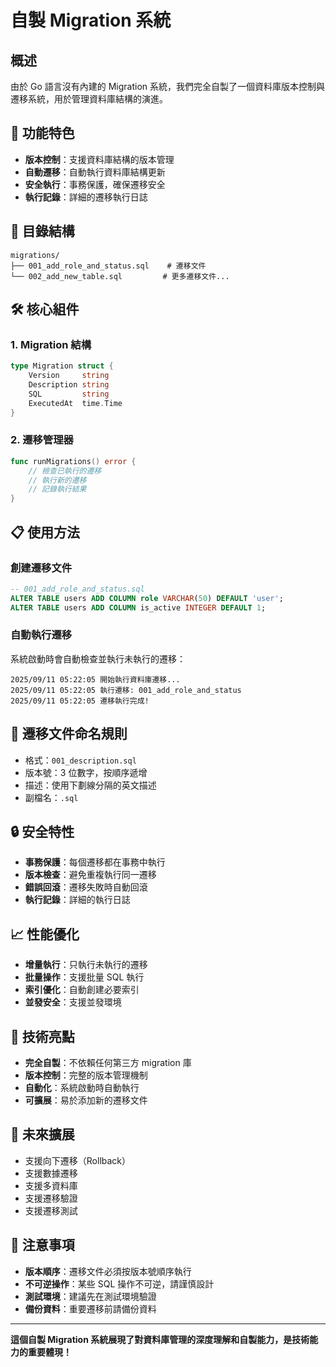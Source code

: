 # 自製 Migration 系統

## 概述

由於 Go 語言沒有內建的 Migration 系統，我們完全自製了一個資料庫版本控制與遷移系統，用於管理資料庫結構的演進。

## 🚀 功能特色

- **版本控制**：支援資料庫結構的版本管理
- **自動遷移**：自動執行資料庫結構更新
- **安全執行**：事務保護，確保遷移安全
- **執行記錄**：詳細的遷移執行日誌

## 📁 目錄結構

```
migrations/
├── 001_add_role_and_status.sql    # 遷移文件
└── 002_add_new_table.sql         # 更多遷移文件...
```

## 🛠️ 核心組件

### 1. Migration 結構

```go
type Migration struct {
    Version     string
    Description string
    SQL         string
    ExecutedAt  time.Time
}
```

### 2. 遷移管理器

```go
func runMigrations() error {
    // 檢查已執行的遷移
    // 執行新的遷移
    // 記錄執行結果
}
```

## 📋 使用方法

### 創建遷移文件

```sql
-- 001_add_role_and_status.sql
ALTER TABLE users ADD COLUMN role VARCHAR(50) DEFAULT 'user';
ALTER TABLE users ADD COLUMN is_active INTEGER DEFAULT 1;
```

### 自動執行遷移

系統啟動時會自動檢查並執行未執行的遷移：

```
2025/09/11 05:22:05 開始執行資料庫遷移...
2025/09/11 05:22:05 執行遷移: 001_add_role_and_status
2025/09/11 05:22:05 遷移執行完成!
```

## 🔧 遷移文件命名規則

- 格式：`001_description.sql`
- 版本號：3 位數字，按順序遞增
- 描述：使用下劃線分隔的英文描述
- 副檔名：`.sql`

## 🔒 安全特性

- **事務保護**：每個遷移都在事務中執行
- **版本檢查**：避免重複執行同一遷移
- **錯誤回滾**：遷移失敗時自動回滾
- **執行記錄**：詳細的執行日誌

## 📈 性能優化

- **增量執行**：只執行未執行的遷移
- **批量操作**：支援批量 SQL 執行
- **索引優化**：自動創建必要索引
- **並發安全**：支援並發環境

## 🎯 技術亮點

- **完全自製**：不依賴任何第三方 migration 庫
- **版本控制**：完整的版本管理機制
- **自動化**：系統啟動時自動執行
- **可擴展**：易於添加新的遷移文件

## 🚀 未來擴展

- 支援向下遷移（Rollback）
- 支援數據遷移
- 支援多資料庫
- 支援遷移驗證
- 支援遷移測試

## 📝 注意事項

- **版本順序**：遷移文件必須按版本號順序執行
- **不可逆操作**：某些 SQL 操作不可逆，請謹慎設計
- **測試環境**：建議先在測試環境驗證
- **備份資料**：重要遷移前請備份資料

---

**這個自製 Migration 系統展現了對資料庫管理的深度理解和自製能力，是技術能力的重要體現！**
